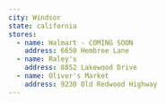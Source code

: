 ```yaml
---
city: Windsor
state: california
stores:
  - name: Walmart - COMING SOON
    address: 6650 Hembree Lane
  - name: Raley's
    address: 8852 Lakewood Drive
  - name: Oliver's Market
    address: 9230 Old Redwood Highway
---
```

